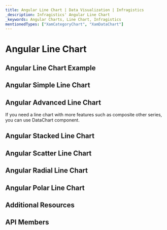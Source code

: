 ```yaml
---
title: Angular Line Chart | Data Visualization | Infragistics
_description: Infragistics' Angular Line Chart
_keywords: Angular Charts, Line Chart, Infragistics
mentionedTypes: ["XamCategoryChart", "XamDataChart"]
---
```


# Angular Line Chart

<!-- TODO add introduction with info about using category-chart with the chartType property set to Line -->

## Angular Line Chart Example

<!-- TODO use this iframe which will point to a new sample:
<iframe src='{environment:dvDemosBaseUrl}/charts/category-chart-type-Line' width="100%" height="100%" seamless frameBorder="0" onload="onXPlatSampleIframeContentLoaded(this);" alt="Angular Line Chart Example"></iframe> -->

## Angular Simple Line Chart

<!-- TODO show code for CategoryChart with
- the dataSource set to multiple data sources
- the chartType property set to Line
- the brushes and markerOutlines properties set to same value, e.g. "red, green, blue"
- the markerBrushes property set for "White"
- the markerTypes property set for "Circle"
-->

## Angular Advanced Line Chart

If you need a line chart with more features such as composite other series, you can use DataChart component.

<!-- TODO copy and combine content (code snippets, description) from these topics:
	data-chart-type-category-line-series.md
-->

## Angular Stacked Line Chart

<!-- TODO copy and combine content (code snippets, description) from these topics:
	data-chart-type-stacked-line-series.md
    data-chart-type-stacked-100-line-series.md
-->

## Angular Scatter Line Chart

<!-- TODO copy and combine content (code snippets, description) from these topics:
	data-chart-type-scatter-line-series.md
-->

## Angular Radial Line Chart

<!-- TODO copy and combine content (code snippets, description) from these topics:
	data-chart-type-radial-line-series.md
-->

## Angular Polar Line Chart

<!-- TODO copy and combine content (code snippets, description) from these topics:
	data-chart-type-polar-line-series.md
-->

## Additional Resources

<!-- TODO list topic links related to this topic -->

## API Members

<!-- TODO list API links used in this topic -->
